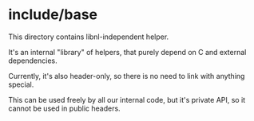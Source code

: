 include/base
============

This directory contains libnl-independent helper.

It's an internal "library" of helpers, that purely depend
on C and external dependencies.

Currently, it's also header-only, so there is no need to link
with anything special.

This can be used freely by all our internal code, but it's private API,
so it cannot be used in public headers.

